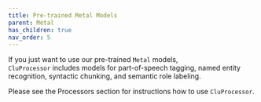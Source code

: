 ```yaml
---
title: Pre-trained Metal Models
parent: Metal
has_children: true
nav_order: 5
---
```


If you just want to use our pre-trained `Metal` models,  
`CluProcessor` includes models for part-of-speech tagging, named entity recognition, syntactic chunking, and semantic role labeling. 

Please see the Processors section for instructions how to use `CluProcessor`.
